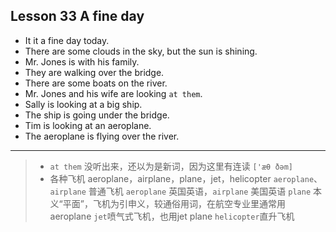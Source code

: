 ## Lesson 33 A fine day

- It it a fine day today. 
- There are some clouds in the sky, but the sun is shining. 
- Mr. Jones is with his family. 
- They are walking over the bridge. 
- There are some boats on the river.
- Mr. Jones and his wife are looking `at them`. 
- Sally is looking at a big ship. 
- The ship is going under the bridge. 
- Tim is looking at an aeroplane. 
- The aeroplane is flying over the river.

---

> - `at them` 没听出来，还以为是新词，因为这里有连读 `['æθ ðəm]`
> - 各种飞机
aeroplane，airplane，plane，jet，helicopter 
`aeroplane`、`airplane` 普通飞机 `aeroplane` 英国英语，`airplane` 美国英语
`plane` 本义“平面”，飞机为引申义，较通俗用词，在航空专业里通常用 aeroplane
`jet`喷气式飞机，也用jet plane
`helicopter`直升飞机